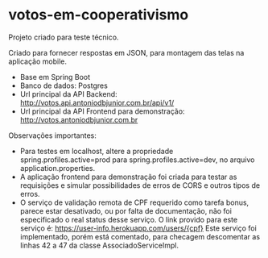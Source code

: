 # votos-em-cooperativismo
Projeto criado para teste técnico.

Criado para fornecer respostas em JSON, para montagem das telas na aplicação mobile. 

- Base em Spring Boot
- Banco de dados: Postgres
- Url principal da API Backend: http://votos.api.antoniodbjunior.com.br/api/v1/
- Url principal da API Frontend para demonstração: http://votos.antoniodbjunior.com.br

Observações importantes:
- Para testes em localhost, altere a propriedade spring.profiles.active=prod para spring.profiles.active=dev, no arquivo application.properties.
- A aplicação frontend para demonstração foi criada para testar as requisições e simular possibilidades de erros de CORS e outros tipos de erros.
- O serviço de validação remota de CPF requerido como tarefa bonus, parece estar desativado, ou por falta de documentação, não foi especificado o real status desse serviço. O link provido para este serviço é: https://user-info.herokuapp.com/users/{cpf}
Este serviço foi implementado, porém está comentado, para checagem descomentar as linhas 42 a 47 da classe AssociadoServiceImpl.
